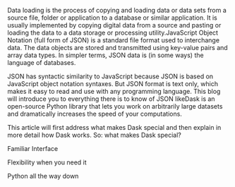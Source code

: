 Data loading is the process of copying and loading data or data sets from a source file, folder or application to a database or similar application. It is usually implemented by copying digital data from a source and pasting or loading the data to a data storage or processing utility.JavaScript Object Notation (full form of JSON) is a standard file format used to interchange data. The data objects are stored and transmitted using key-value pairs and array data types. In simpler terms, JSON data is (in some ways) the language of databases.

JSON has syntactic similarity to JavaScript because JSON is based on JavaScript object notation syntaxes. But JSON format is text only, which makes it easy to read and use with any programming language. This blog will introduce you to everything there is to know of JSON likeDask is an open-source Python library that lets you work on arbitrarily large datasets and dramatically increases the speed of your computations.

This article will first address what makes Dask special and then explain in more detail how Dask works. So: what makes Dask special?

Familiar Interface

Flexibility when you need it

Python all the way down
